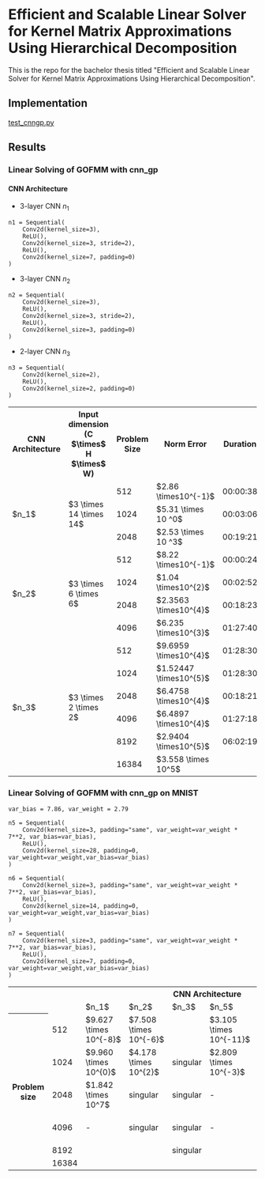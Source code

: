# Efficient and Scalable Linear Solver for Kernel Matrix Approximations Using Hierarchical Decomposition

This is the repo for the bachelor thesis titled "Efficient and Scalable Linear Solver for Kernel Matrix Approximations Using Hierarchical Decomposition". 

## Implementation

[test_cnngp.py](https://github.com/joelynli0110/gofmm_gp/blob/dev/test_cnngp.py)

## Results

### Linear Solving of GOFMM with cnn_gp

#### CNN Architecture

* 3-layer CNN $n_1$
```
n1 = Sequential(
    Conv2d(kernel_size=3),
    ReLU(),
    Conv2d(kernel_size=3, stride=2),
    ReLU(),
    Conv2d(kernel_size=7, padding=0)
)
```

* 3-layer CNN $n_2$
```
n2 = Sequential(
    Conv2d(kernel_size=3),
    ReLU(),
    Conv2d(kernel_size=3, stride=2),
    ReLU(),
    Conv2d(kernel_size=3, padding=0)
)
```

* 2-layer CNN $n_3$
```
n3 = Sequential(
    Conv2d(kernel_size=2),
    ReLU(),
    Conv2d(kernel_size=2, padding=0)
)
```

<table>
  <tr>
    <th> CNN Architecture </th>
    <th> Input dimension <br> (C $\times$ H $\times$ W) </th>
    <th>Problem Size</th>
    <th>Norm Error</th>
    <th>Duration</th>
  </tr>
  <tr>
    <td rowspan="3">$n_1$</td>
    <td rowspan="3">$3 \times 14 \times 14$</td>
    <td>512</td>
    <td>$2.86 \times10^{-1}$</td>
    <td>00:00:38</td>
  </tr>
  <tr>
    <td>1024</td>
    <td>$5.31 \times 10 ^0$</td>
    <td>00:03:06</td>
  </tr>
  <tr>
    <td>2048</td>
    <td>$2.53 \times 10 ^3$</td>
    <td>00:19:21</td>
  </tr>
  <tr>
    <td rowspan="5">$n_2$</td>
    <td rowspan="5">$3 \times 6 \times 6$</td>
    <td>512</td>
    <td>$8.22 \times10^{-1}$</td>
    <td>00:00:24</td>
  </tr>
  <tr>
    <td>1024</td>
    <td>$1.04 \times10^{2}$</td>
    <td>00:02:52</td>
  </tr>
  <tr>
    <td>2048</td>
    <td>$2.3563 \times10^{4}$</td>
    <td>00:18:23</td>
  </tr>
  <tr>
    <td>4096</td>
    <td>$6.235 \times10^{3}$</td>
    <td>01:27:40</td>
  <tr>
  </tr>
    <td rowspan="6">$n_3$</td>
    <td rowspan="6">$3 \times 2 \times 2$</td>
    <td>512</td>
    <td>$9.6959 \times10^{4}$</td>
    <td> 01:28:30</td>
  </tr>
  </tr>
    <td>1024</td>
    <td>$1.52447 \times10^{5}$</td>
    <td> 01:28:30</td>
  </tr>
  </tr>
    <td>2048</td>
    <td>$6.4758 \times10^{4}$</td>
    <td> 00:18:21</td>
  </tr>
  </tr>
    <td>4096</td>
    <td>$6.4897 \times10^{4}$</td>
    <td> 01:27:18</td>
  </tr>
  <tr>
    <td>8192</td>
    <td>$2.9404 \times10^{5}$</td>
    <td>06:02:19</td>
  </tr>
  <tr>
    <td>16384</td>
    <td>$3.558 \times 10^5$</td>
    <td></td>
  </tr>
</table>

### Linear Solving of GOFMM with cnn_gp on MNIST
```var_bias = 7.86, var_weight = 2.79```
```
n5 = Sequential(
    Conv2d(kernel_size=3, padding="same", var_weight=var_weight * 7**2, var_bias=var_bias),
    ReLU(),
    Conv2d(kernel_size=28, padding=0, var_weight=var_weight,var_bias=var_bias)
)
```

```
n6 = Sequential(
    Conv2d(kernel_size=3, padding="same", var_weight=var_weight * 7**2, var_bias=var_bias),
    ReLU(),
    Conv2d(kernel_size=14, padding=0, var_weight=var_weight,var_bias=var_bias)
)
```

```
n7 = Sequential(
    Conv2d(kernel_size=3, padding="same", var_weight=var_weight * 7**2, var_bias=var_bias),
    ReLU(),
    Conv2d(kernel_size=7, padding=0, var_weight=var_weight,var_bias=var_bias)
)
```


<table>
  <tr>
    <td colspan="2", rowspan="2"> </td>
    <th colspan="6"> CNN Architecture</th>
  </tr>
  <tr>
    <td> $n_1$ </td>
    <td> $n_2$ </td>
    <td> $n_3$ </td>
    <td> $n_5$ </td>
    <td> $n_6$ </td>
    <td> $n_7$ </td>
  </tr>
  <tr>
    <th rowspan="8"> Problem size </th>
  </tr>
  <tr>
    <td>512</td>
    <td>$9.627 \times 10^{-8}$</td>
    <td>$7.508 \times 10^{-6}$</td>
    <td></td>
    <td>$3.105 \times 10^{-11}$</td>
    <td> </td>
    <td> </td>
  </tr>
  <tr>
    <td>1024</td>
    <td>$9.960 \times 10^{0}$</td>
    <td>$4.178 \times 10^{2}$</td>
    <td> singular </td>
    <td>$2.809 \times 10^{-3}$</td>
    <td> </td>
    <td> $6.075 \times 10^{-1}$ </td>
  </tr>
  <tr>
    <td>2048</td>
      <td> $1.842 \times 10^7$ </td>
    <td> singular </td>
      <td> singular </td>
    <td> - </td>
    <td> $5.089 \times 10^3$ </td>
    <td>$1.163 \times 10^4$ </td>
  </tr>
  <tr>
    <td>4096</td>
    <td> - </td>
    <td> singular</td>
      <td> singular </td>
    <td> - </td>
      <td> - </td>
    <td> $3.278 \times 10^5$ </td>
  </tr>
  <tr>
    <td>8192</td>
      <td></td>
     <td></td>
      <td> singular </td>
      <td></td>
  </tr>
  <tr>
    <td>16384</td>
  </tr>
